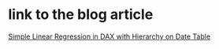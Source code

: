 # link  to the blog article
[Simple Linear Regression in DAX with Hierarchy on Date Table](https://sergiomurru.com/2021/06/14/simple-linear-regression-in-dax-with-hierarchy-on-date-table/)
